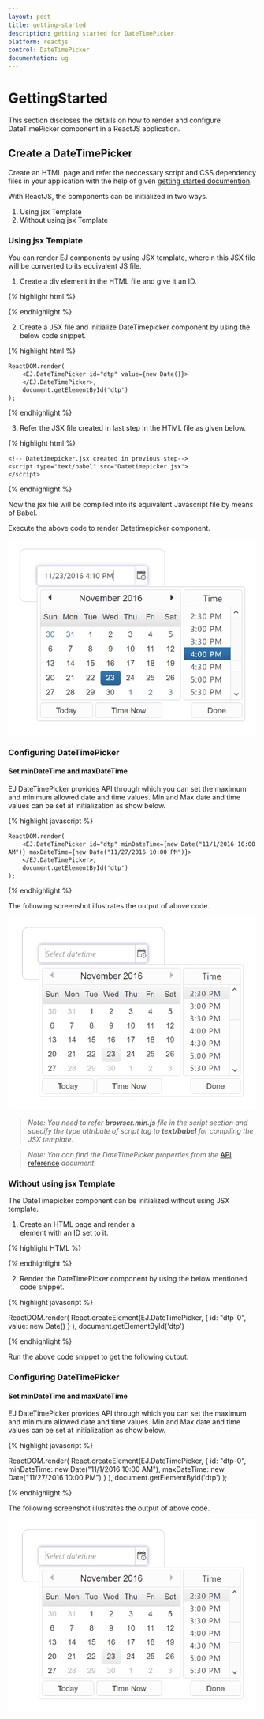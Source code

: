 ```yaml
---
layout: post
title: getting-started
description: getting started for DateTimePicker
platform: reactjs
control: DateTimePicker
documentation: ug
---
```


# GettingStarted

This section discloses the details on how to render and configure DateTimePicker component in a ReactJS application.

## Create a DateTimePicker

Create an HTML page and refer the neccessary script and CSS dependency files in your application with the help of given [getting started documention](http://help.syncfusion.com/reactjs).

With ReactJS, the components can be initialized in two ways. 

1. Using jsx Template
2. Without using jsx Template

### Using jsx Template

You can render EJ components by using JSX template, wherein this JSX file will be converted to its equivalent JS file. 

1. Create a div element in the HTML file and give it an ID. 

{% highlight html %}

<body>
    <div id="dtp"></div>
</body>

{% endhighlight %}

2. Create a JSX file and initialize DateTimepicker component by using the below code snippet.

{% highlight html %}

    ReactDOM.render(   
        <EJ.DateTimePicker id="dtp" value={new Date()}>
        </EJ.DateTimePicker>,
        document.getElementById('dtp')
    );

{% endhighlight %}

3. Refer the JSX file created in last step in the HTML file as given below. 

 {% highlight html %}

<body>
    <div id="dtp"></div>

    <!-- Datetimepicker.jsx created in previous step-->
    <script type="text/babel" src="Datetimepicker.jsx">
    </script>   
</body>

{% endhighlight %}

Now the jsx file will be compiled into its equivalent Javascript file by means of Babel. 

Execute the above code to render Datetimepicker component. 

![](Getting-Started_images/datetime.png)

### Configuring DateTimePicker

#### Set minDateTime and maxDateTime

EJ DateTimePicker provides API through which you can set the maximum and minimum allowed date and time values. Min and Max date and time values can be set at initialization as show below.

{% highlight javascript %}

    ReactDOM.render(   
        <EJ.DateTimePicker id="dtp" minDateTime={new Date("11/1/2016 10:00 AM")} maxDateTime={new Date("11/27/2016 10:00 PM")}>
        </EJ.DateTimePicker>,
        document.getElementById('dtp')
    );

{% endhighlight %}

The following screenshot illustrates the output of above code.

![](getting-started_images/minmax.png) 

>_Note:_ _You need to refer **browser.min.js** file in the script section and specify the type attribute of script tag to **text/babel** for compiling the JSX template._

> _Note:_ _You can find the DateTimePicker properties from the_ [API reference](https://help.syncfusion.com/api/js/ejdatetimepicker) _document._

### Without using jsx Template

The DateTimepicker component can be initialized without using JSX template. 

1. Create an HTML page and render a <div> element with an ID set to it. 

{% highlight HTML %}

<div id="dtp"></div>

{% endhighlight %}

2. Render the DateTimePicker component by using the below mentioned code snippet.

{% highlight javascript %}

ReactDOM.render(
            React.createElement(EJ.DateTimePicker, {
                id: "dtp-0",
                value: new Date()
            }
        ),
	    document.getElementById('dtp')

{% endhighlight %}

Run the above code snippet to get the following output.

### Configuring DateTimePicker

#### Set minDateTime and maxDateTime

EJ DateTimePicker provides API through which you can set the maximum and minimum allowed date and time values. Min and Max date and time values can be set at initialization as show below.

{% highlight javascript %}

   ReactDOM.render(
            React.createElement(EJ.DateTimePicker, {
                id: "dtp-0",
                minDateTime: new Date("11/1/2016 10:00 AM"),
                maxDateTime: new Date("11/27/2016 10:00 PM")
            }
        ),
	    document.getElementById('dtp')
        );

{% endhighlight %}

The following screenshot illustrates the output of above code.

![](getting-started_images/minmax.png) 
